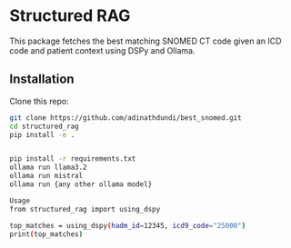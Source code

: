 # Structured RAG

This package fetches the best matching SNOMED CT code given an ICD code and patient context using DSPy and Ollama.

## Installation

Clone this repo:

```bash
git clone https://github.com/adinathdundi/best_snomed.git
cd structured_rag
pip install -e .


pip install -r requirements.txt
ollama run llama3.2
ollama run mistral
ollama run {any other ollama model}

Usage
from structured_rag import using_dspy

top_matches = using_dspy(hadm_id=12345, icd9_code="25000")
print(top_matches)
